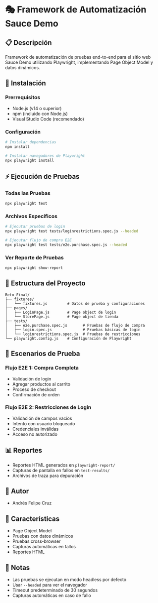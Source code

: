 # 🎭 Framework de Automatización Sauce Demo

## 📋 Descripción
Framework de automatización de pruebas end-to-end para el sitio web Sauce Demo utilizando Playwright, implementando Page Object Model y datos dinámicos.

## 🚀 Instalación

### Prerrequisitos
- Node.js (v14 o superior)
- npm (incluido con Node.js)
- Visual Studio Code (recomendado)

### Configuración
```bash
# Instalar dependencias
npm install

# Instalar navegadores de Playwright
npx playwright install
```

## ⚡ Ejecución de Pruebas

### Todas las Pruebas
```bash
npx playwright test
```

### Archivos Específicos
```bash
# Ejecutar pruebas de login
npx playwright test tests/loginrestrictions.spec.js --headed

# Ejecutar flujo de compra E2E
npx playwright test tests/e2e.purchase.spec.js --headed
```

### Ver Reporte de Pruebas
```bash
npx playwright show-report
```

## 📁 Estructura del Proyecto
```
Reto Final/
├── fixtures/
│   └── fixtures.js         # Datos de prueba y configuraciones
├── pages/
│   ├── LoginPage.js        # Page object de login
│   └── StorePage.js        # Page object de tienda
├── tests/
│   ├── e2e.purchase.spec.js       # Pruebas de flujo de compra
│   ├── login.spec.js              # Pruebas básicas de login
│   └── loginrestrictions.spec.js  # Pruebas de restricciones
└── playwright.config.js    # Configuración de Playwright
```

## 🧪 Escenarios de Prueba

### Flujo E2E 1: Compra Completa
- Validación de login
- Agregar productos al carrito
- Proceso de checkout
- Confirmación de orden

### Flujo E2E 2: Restricciones de Login
- Validación de campos vacíos
- Intento con usuario bloqueado
- Credenciales inválidas
- Acceso no autorizado

## 📊 Reportes
- Reportes HTML generados en `playwright-report/`
- Capturas de pantalla en fallos en `test-results/`
- Archivos de traza para depuración

## 👤 Autor
- Andrés Felipe Cruz

## 🔧 Características
- Page Object Model
- Pruebas con datos dinámicos
- Pruebas cross-browser
- Capturas automáticas en fallos
- Reportes HTML

## 📝 Notas
- Las pruebas se ejecutan en modo headless por defecto
- Usar `--headed` para ver el navegador
- Timeout predeterminado de 30 segundos
- Capturas automáticas en caso de fallo
